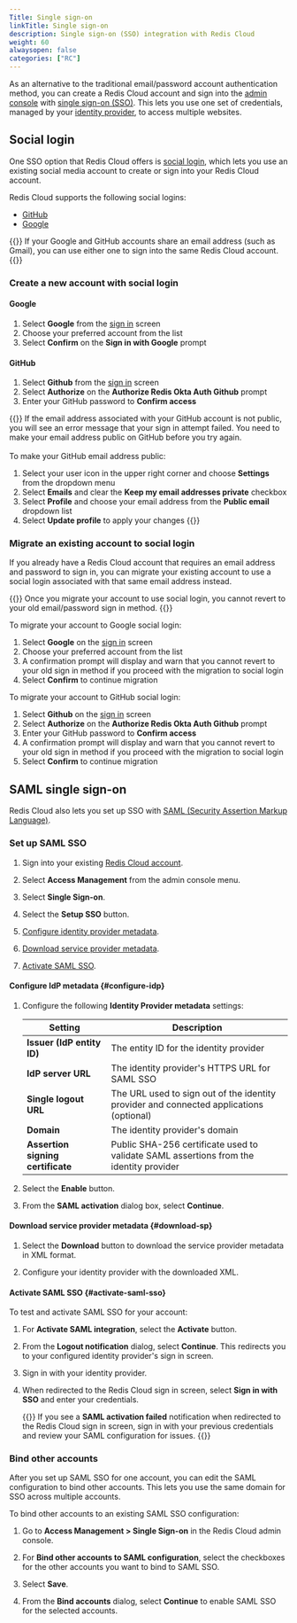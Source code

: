 ```yaml
---
Title: Single sign-on
linkTitle: Single sign-on
description: Single sign-on (SSO) integration with Redis Cloud
weight: 60
alwaysopen: false
categories: ["RC"]
---
```


As an alternative to the traditional email/password account authentication method, you can create a Redis Cloud account and sign into the [admin console](https://app.redislabs.com/new/) with [single sign-on (SSO)](https://en.wikipedia.org/wiki/Single_sign-on). This lets you use one set of credentials, managed by your [identity provider](https://en.wikipedia.org/wiki/Identity_provider), to access multiple websites.

## Social login

One SSO option that Redis Cloud offers is [social login](https://en.wikipedia.org/wiki/Social_login), which lets you use an existing social media account to create or sign into your Redis Cloud account.

Redis Cloud supports the following social logins:
- [GitHub](https://github.com/)
- [Google](https://accounts.google.com/)

{{<note>}}
If your Google and GitHub accounts share an email address (such as Gmail), you can use either one to sign into the same Redis Cloud account.
{{</note>}}

### Create a new account with social login

#### Google

1. Select **Google** from the [sign in](https://app.redislabs.com/new/) screen
2. Choose your preferred account from the list
3. Select **Confirm** on the **Sign in with Google** prompt

#### GitHub

1. Select **Github** from the [sign in](https://app.redislabs.com/new/) screen
2. Select **Authorize** on the **Authorize Redis Okta Auth Github** prompt
3. Enter your GitHub password to **Confirm access**

{{<note>}}
If the email address associated with your GitHub account is not public, you will see an error message that your sign in attempt failed. You need to make your email address public on GitHub before you try again. <br /><br />
To make your GitHub email address public:  
1. Select your user icon in the upper right corner and choose **Settings** from the dropdown menu
2. Select **Emails** and clear the **Keep my email addresses private** checkbox
3. Select **Profile** and choose your email address from the **Public email** dropdown list
4. Select **Update profile** to apply your changes
{{</note>}}

### Migrate an existing account to social login

If you already have a Redis Cloud account that requires an email address and password to sign in, you can migrate your existing account to use a social login associated with that same email address instead.

{{<warning>}}
Once you migrate your account to use social login, you cannot revert to your old email/password sign in method.
{{</warning>}}

To migrate your account to Google social login:
1. Select **Google** on the [sign in](https://app.redislabs.com/new/) screen
2. Choose your preferred account from the list
3. A confirmation prompt will display and warn that you cannot revert to your old sign in method if you proceed with the migration to social login
4. Select **Confirm** to continue migration

To migrate your account to GitHub social login:
1. Select **Github** on the [sign in](https://app.redislabs.com/new/) screen
2. Select **Authorize** on the **Authorize Redis Okta Auth Github** prompt
3. Enter your GitHub password to **Confirm access**
4. A confirmation prompt will display and warn that you cannot revert to your old sign in method if you proceed with the migration to social login
5. Select **Confirm** to continue migration

## SAML single sign-on

Redis Cloud also lets you set up SSO with [SAML (Security Assertion Markup Language)](https://en.wikipedia.org/wiki/Security_Assertion_Markup_Language).

### Set up SAML SSO

1. Sign into your existing [Redis Cloud account](https://app.redislabs.com/#/login).

1. Select **Access Management** from the admin console menu.

1. Select **Single Sign-on**.

1. Select the **Setup SSO** button.

1. [Configure identity provider metadata](#configure-idp).

1. [Download service provider metadata](#download-sp).

1. [Activate SAML SSO](#activate-saml-sso).

#### Configure IdP metadata {#configure-idp}

1. Configure the following **Identity Provider metadata** settings:

    | Setting | Description |
    |---------|-------------|
    | **Issuer (IdP entity ID)** | The entity ID for the identity provider |
    | **IdP server URL** | The identity provider's HTTPS URL for SAML SSO |
    | **Single logout URL** | The URL used to sign out of the identity provider and connected applications (optional) |
    | **Domain** | The identity provider's domain |
    | **Assertion signing certificate** | Public SHA-256 certificate used to validate SAML assertions from the identity provider |

1. Select the **Enable** button.

1. From the **SAML activation** dialog box, select **Continue**.

#### Download service provider metadata {#download-sp}

1. Select the **Download** button to download the service provider metadata in XML format.

1. Configure your identity provider with the downloaded XML. 

#### Activate SAML SSO {#activate-saml-sso}

To test and activate SAML SSO for your account:

1. For **Activate SAML integration**, select the **Activate** button.

1. From the **Logout notification** dialog, select **Continue**. This redirects you to your configured identity provider's sign in screen.

1. Sign in with your identity provider.

1. When redirected to the Redis Cloud sign in screen, select **Sign in with SSO** and enter your credentials.

    {{<note>}}
If you see a **SAML activation failed** notification when redirected to the Redis Cloud sign in screen, sign in with your previous credentials and review your SAML configuration for issues.
    {{</note>}}

### Bind other accounts

After you set up SAML SSO for one account, you can edit the SAML configuration to bind other accounts. This lets you use the same domain for SSO across multiple accounts.

To bind other accounts to an existing SAML SSO configuration:

1. Go to **Access Management > Single Sign-on** in the Redis Cloud admin console.

1. For **Bind other accounts to SAML configuration**, select the checkboxes for the other accounts you want to bind to SAML SSO.

1. Select **Save**.

1. From the **Bind accounts** dialog, select **Continue** to enable SAML SSO for the selected accounts.